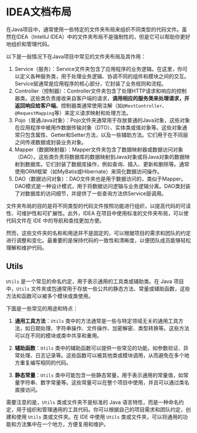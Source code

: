 # IDEA文档布局

在Java项目中，通常使用一些特定的文件夹布局来组织不同类型的代码文件。虽然在IDEA（IntelliJ IDEA）中的文件夹布局不是强制性的，但是它可以帮助你更好地组织和管理代码。

以下是一般情况下在Java项目中常见的文件夹布局及其作用：

1. Service（服务）：Service文件夹包含了应用程序的业务逻辑。在这里，你可以定义各种服务类，用于处理业务逻辑、协调不同的组件和模块之间的交互。Service层通常是应用程序的核心部分，它封装了业务规则和流程。
2. Controller（控制器）：Controller文件夹包含了处理HTTP请求和响应的控制器类。这些类负责接收来自客户端的请求，**调用相应的服务类来处理请求，并返回响应给客户端**。控制器类通常使用注解（如`@RestController`、`@RequestMapping`等）来定义请求映射和处理方法。
3. Pojo（普通Java对象）：Pojo文件夹通常用于存放普通的Java对象，这些对象在应用程序中被用作数据传输对象（DTO）、实体类或值对象等。这些对象通常只包含属性、Getter和Setter方法，以及一些辅助方法。它们用于在不同层之间传递数据或封装业务对象。
4. Mapper（数据映射器）：Mapper文件夹包含了数据映射器或数据访问对象（DAO）。这些类负责将数据库的数据映射到Java对象或将Java对象的数据映射到数据库。它们封装了数据库操作，例如查询、插入、更新和删除等。通常使用ORM框架（如MyBatis或Hibernate）来简化数据访问操作。
5. DAO（数据访问对象）：DAO文件夹也是用于数据访问的，类似于Mapper。DAO模式是一种设计模式，用于将数据访问逻辑与业务逻辑分离。DAO类封装了对数据库的访问细节，并提供了一些查询方法供Service层调用。

文件夹布局的目的是将不同类型的代码文件按照功能进行组织，以提高代码的可读性、可维护性和可扩展性。此外，IDEA 在项目中使用标准的文件夹布局，可以使代码文件在 IDE 中的导航和查找更加方便。

然而，这些文件夹的名称和用途并不是固定的，可以根据项目的需求和团队的约定进行调整和变化。最重要的是保持代码的一致性和清晰度，以便团队成员能够轻松理解和维护代码。

## Utils

`Utils` 是一个常见的命名约定，用于表示通用的工具类或辅助类。在 Java 项目中，`Utils` 文件夹或包通常用于存放一些公共的静态方法、常量或辅助函数，这些方法和函数可以被多个模块或类使用。

下面是一些常见的用途和特点：

1. **通用工具方法**：`Utils` 类中的方法通常是一些与特定领域无关的通用工具方法，如日期处理、字符串操作、文件操作、加密解密、类型转换等。这些方法可以在不同的模块或类中共享和重用。

2. **辅助函数**：`Utils` 类中的辅助函数可以提供一些常见的功能，如参数验证、异常处理、日志记录等。这些函数可以被其他类或模块调用，从而避免在多个地方重复编写相同的代码。

3. **静态常量**：`Utils` 类中可能包含一些静态常量，用于表示通用的常量值，如常量字符串、数字常量等。这些常量可以在整个项目中使用，并且可以通过类名直接访问。

需要注意的是，`Utils` 类或文件夹不是标准的 Java 语言特性，而是一种命名约定，用于组织和管理通用的工具代码。你可以根据自己的项目需求和团队约定，创建和使用 `Utils` 类或文件夹。在 IDE 中使用 `Utils` 类或文件夹，可以将通用的功能和方法集中在一个地方，方便复用和维护。